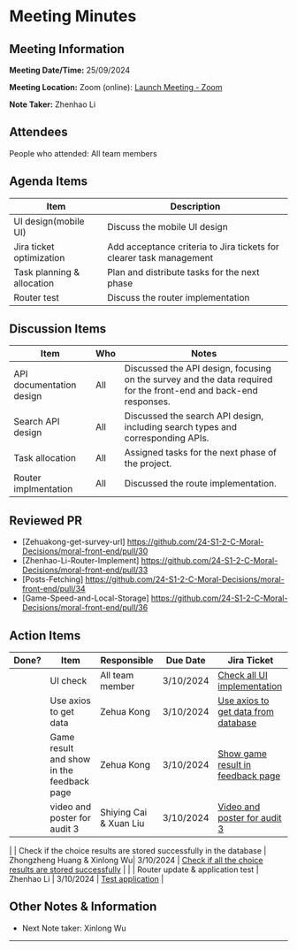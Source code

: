 # Meeting Minutes

## Meeting Information

**Meeting Date/Time:** 25/09/2024

**Meeting Location:** Zoom (online): [Launch Meeting - Zoom](https://anu.zoom.us/j/82320892529?pwd=r1sFRKhalHhXKuCi4eFE72RrBUwuor.1)

**Note Taker:** Zhenhao Li

## Attendees

People who attended: All team members

## Agenda Items

| Item                       | Description                                                         |
| -------------------------- | ------------------------------------------------------------------- |
| UI design(mobile UI)       | Discuss the mobile UI design                                        |
| Jira ticket optimization   | Add acceptance criteria to Jira tickets for clearer task management |
| Task planning & allocation | Plan and distribute tasks for the next phase                        |
| Router test                | Discuss the router implementation                                   |

## Discussion Items

| Item                                      | Who | Notes                                                                                                            |
| ----------------------------------------- | --- | ---------------------------------------------------------------------------------------------------------------- |
| API documentation design                  | All | Discussed the API design, focusing on the survey and the data required for the front-end and back-end responses. |
| Search API design                         | All | Discussed the search API design, including search types and corresponding APIs.                                  |
| Task allocation                           | All | Assigned tasks for the next phase of the project.                                                                |
| Router implmentation                      | All | Discussed the route implementation.                                                                              |


## Reviewed PR

- [Zehuakong-get-survey-url] https://github.com/24-S1-2-C-Moral-Decisions/moral-front-end/pull/30
- [Zhenhao-Li-Router-Implement] https://github.com/24-S1-2-C-Moral-Decisions/moral-front-end/pull/33
- [Posts-Fetching] https://github.com/24-S1-2-C-Moral-Decisions/moral-front-end/pull/34
- [Game-Speed-and-Local-Storage] https://github.com/24-S1-2-C-Moral-Decisions/moral-front-end/pull/36

## Action Items

| Done? | Item                                                                                    | Responsible            | Due Date   | Jira Ticket                                                                                    |
| ----- | --------------------------------------------------------------------------------------- | ---------------------- | ---------- | ---------------------------------------------------------------------------------------------- |
|    | UI check                                                 | All team member  | 3/10/2024 |          [Check all UI implementation](https://moral-decisions.atlassian.net/browse/SCRUM-169)                                                                                     |
|    | Use axios to get data                                                         | Zehua Kong             | 3/10/2024 |            [Use axios to get data from database]( https://moral-decisions.atlassian.net/browse/SCRUM-170 )                                                                                  |
|    | Game result and show in the feedback page                                  | Zehua Kong      | 3/10/2024 |     [Show game result in feedback page]( https://moral-decisions.atlassian.net/browse/SCRUM-171 )                                                                                         |
|    | video and poster for audit 3 | Shiying Cai & Xuan Liu | 3/10/2024 | [Video and poster for audit 3]( https://moral-decisions.atlassian.net/browse/SCRUM-83) |

|    | Check if the choice results are stored successfully in the database | Zhongzheng Huang  & Xinlong Wu| 3/10/2024 | [Check if all the choice results are stored successfully](https://moral-decisions.atlassian.net/browse/SCRUM-172) | 
|    | Router update & application test | Zhenhao Li |  3/10/2024 | [Test application]( https://moral-decisions.atlassian.net/browse/SCRUM-173) |
## Other Notes & Information

- Next Note taker: Xinlong Wu

---
